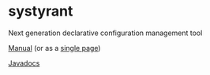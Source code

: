systyrant
=========

Next generation declarative configuration management tool

[Manual](http://kloudtek.github.io/systyrant/manual/chunked/index.xhtml) (or as a [single page](http://kloudtek.github.io/systyrant/manual/allinone/manual.xhtml))

[Javadocs](http://kloudtek.github.io/systyrant/javadocs/index.html)
